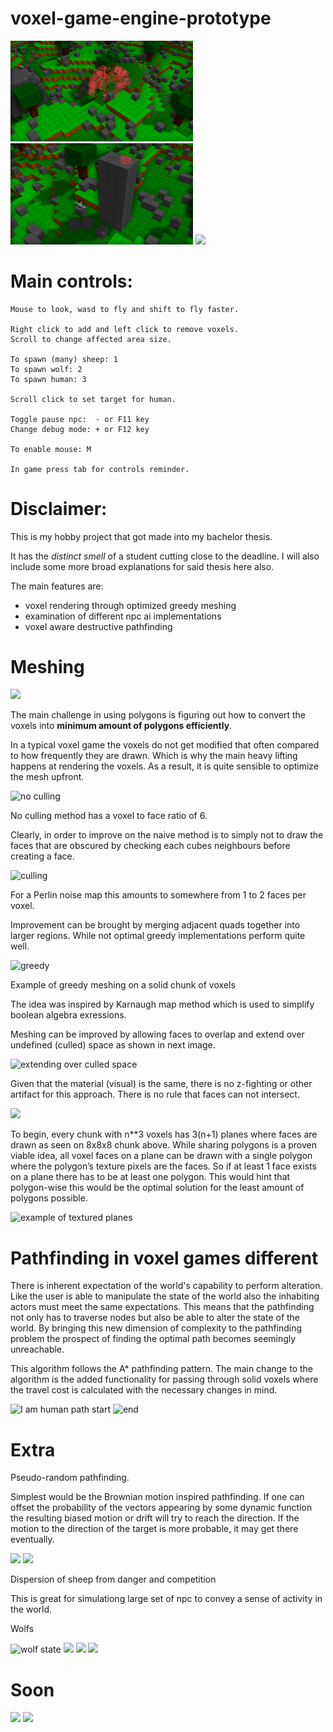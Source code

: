 # voxel-game-engine-prototype
<img src="images/edit.gif" width="292" />
<img src="images/smart_path.gif" width="292" />
<img src="images/population.gif" width="292" />

# Main controls:

    Mouse to look, wasd to fly and shift to fly faster.

    Right click to add and left click to remove voxels.
    Scroll to change affected area size.

    To spawn (many) sheep: 1
    To spawn wolf: 2
    To spawn human: 3

    Scroll click to set target for human.

    Toggle pause npc:  - or F11 key
    Change debug mode: + or F12 key

    To enable mouse: M

    In game press tab for controls reminder.

# Disclaimer:
This is my hobby project that got made into my bachelor thesis.

It has the _distinct smell_ of a student cutting close to the deadline.
I will also include some more broad explanations for said thesis here also.

The main features are:
* voxel rendering through optimized greedy meshing
* examination of different npc ai implementations
* voxel aware destructive pathfinding

# Meshing

![](http://i.imgur.com/doc0IMR.jpg)

The main challenge in using polygons is figuring out how to convert the voxels into
**minimum amount of polygons efficiently**.

In a typical voxel game the voxels do not get modified that often compared to how frequently they are drawn.
Which is why the main heavy lifting happens at rendering the voxels.
As a result, it is quite sensible to optimize the mesh upfront.

![no culling](http://i.imgur.com/nMY4iAk.png)

No culling method has a voxel to face ratio of 6.

Clearly, in order to improve on the naive method is to simply not to draw the faces that
are obscured by checking each cubes neighbours before creating a face.

![culling](http://i.imgur.com/T28c2DL.png)

For a Perlin noise map this amounts to somewhere from 1 to 2 faces per voxel.

Improvement can be brought by merging adjacent quads together into larger regions.
While not optimal greedy implementations perform quite well.

![greedy](http://i.imgur.com/DuWI8GD.png)

Example of greedy meshing on a solid chunk of voxels

The idea was inspired by Karnaugh map method which is used to simplify boolean
algebra exressions.

Meshing can be improved by allowing faces to overlap and extend over undefined (culled) space as shown in next image.

![extending over culled space](http://i.imgur.com/jYJ1E5f.jpg)

Given that the material (visual) is the same, there is no z-fighting or other artifact for this approach.
There is no rule that faces can not intersect.

![](http://i.imgur.com/S3ISygc.png)

To begin, every chunk with n**3 voxels has 3(n+1) planes where faces are drawn as seen on 8x8x8 chunk above.
While sharing polygons is a proven viable idea,
all voxel faces on a plane can be drawn with a single polygon where the polygon’s texture pixels are the faces.
So if at least 1 face exists on a plane there has to be at least one polygon.
This would hint that polygon-wise this would be the optimal solution for the least amount of polygons possible.

![example of textured planes](http://i.imgur.com/ShpJfuN.jpg)


# Pathfinding in voxel games different

There is inherent expectation of the world's capability to perform alteration.
Like the user is able to manipulate the state of the world also the inhabiting actors must meet the same expectations.
This means that the pathfinding not only has to traverse nodes but also be able to alter the state of the world.
By bringing this new dimension of complexity to the pathfinding problem the prospect of finding the optimal path becomes seemingly unreachable.

This algorithm follows the A* pathfinding pattern. The main change to the algorithm is
the added functionality for passing through solid voxels where the travel cost is
calculated with the necessary changes in mind.

![I am human path start](http://i.imgur.com/EwdjEm6.jpg)
![end](http://i.imgur.com/NTXZWAe.jpg)

# Extra
Pseudo-random pathfinding.

Simplest would be the Brownian motion inspired pathfinding.
If one can offset the probability of the vectors appearing by some dynamic function the resulting biased motion or drift
will try to reach the direction.
If the motion to the direction of the target is more probable, it may get there eventually.

![](http://i.imgur.com/QlyZY81.jpg)
![](http://i.imgur.com/Kd5MF0j.jpg)

Dispersion of sheep from danger and competition

This is great for simulationg large set of npc to convey a sense of activity in the world.

Wolfs

![wolf state](http://i.imgur.com/DocAdX0.png)
![](http://i.imgur.com/fgtKyDi.jpg)
![](http://i.imgur.com/Yj2vJN4.jpg)
![](http://i.imgur.com/JHBiQft.jpg)


# Soon

![](http://i.imgur.com/3UIIvrn.png)
![](http://i.imgur.com/wfDlpZR.png)